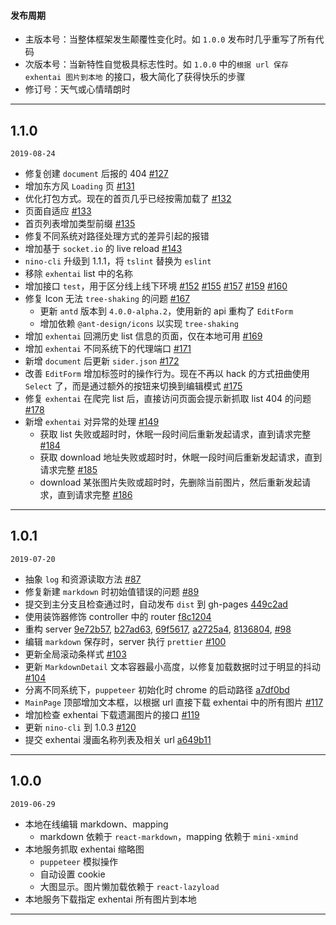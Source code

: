 #### 发布周期

- 主版本号：当整体框架发生颠覆性变化时。如 `1.0.0` 发布时几乎重写了所有代码
- 次版本号：当新特性自觉极具标志性时。如 `1.0.0` 中的`根据 url 保存 exhentai 图片到本地` 的接口，极大简化了获得快乐的步骤
- 修订号：天气或心情晴朗时

---

## 1.1.0

`2019-08-24`

- 修复创建 `document` 后报的 404 [#127](https://github.com/orzyyyy/memo/pull/127)
- 增加东方风 `Loading` 页 [#131](https://github.com/orzyyyy/memo/pull/131)
- 优化打包方式。现在的首页几乎已经按需加载了 [#132](https://github.com/orzyyyy/memo/pull/132)
- 页面自适应 [#133](https://github.com/orzyyyy/memo/pull/133)
- 首页列表增加类型前缀 [#135](https://github.com/orzyyyy/memo/pull/135)
- 修复不同系统对路径处理方式的差异引起的报错
- 增加基于 `socket.io` 的 live reload [#143](https://github.com/orzyyyy/memo/pull/143)
- `nino-cli` 升级到 1.1.1，将 `tslint` 替换为 `eslint`
- 移除 `exhentai` list 中的名称
- 增加接口 `test`，用于区分线上线下环境 [#152](https://github.com/orzyyyy/memo/pull/152) [#155](https://github.com/orzyyyy/memo/pull/155) [#157](https://github.com/orzyyyy/memo/pull/157) [#159](https://github.com/orzyyyy/memo/pull/159) [#160](https://github.com/orzyyyy/memo/pull/160)
- 修复 Icon 无法 `tree-shaking` 的问题 [#167](https://github.com/orzyyyy/memo/pull/167)
  - 更新 `antd` 版本到 `4.0.0-alpha.2`，使用新的 api 重构了 `EditForm`
  - 增加依赖 `@ant-design/icons` 以实现 `tree-shaking`
- 增加 `exhentai` 回溯历史 list 信息的页面，仅在本地可用 [#169](https://github.com/orzyyyy/memo/pull/169)
- 增加 `exhentai` 不同系统下的代理端口 [#171](https://github.com/orzyyyy/memo/pull/171)
- 新增 `document` 后更新 `sider.json` [#172](https://github.com/orzyyyy/memo/pull/172)
- 改善 `EditForm` 增加标签时的操作行为。现在不再以 hack 的方式扭曲使用 `Select` 了，而是通过额外的按钮来切换到编辑模式 [#175](https://github.com/orzyyyy/memo/pull/175)
- 修复 `exhentai` 在爬完 list 后，直接访问页面会提示新抓取 list 404 的问题 [#178](https://github.com/orzyyyy/memo/pull/178)
- 新增 `exhentai` 对异常的处理 [#149](https://github.com/orzyyyy/memo/issues/149)
  - 获取 list 失败或超时时，休眠一段时间后重新发起请求，直到请求完整 [#184](https://github.com/orzyyyy/memo/pull/184)
  - 获取 download 地址失败或超时时，休眠一段时间后重新发起请求，直到请求完整 [#185](https://github.com/orzyyyy/memo/pull/185)
  - download 某张图片失败或超时时，先删除当前图片，然后重新发起请求，直到请求完整 [#186](https://github.com/orzyyyy/memo/pull/186)

---

## 1.0.1

`2019-07-20`

- 抽象 `log` 和资源读取方法 [#87](https://github.com/orzyyyy/memo/pull/87)
- 修复新建 `markdown` 时初始值错误的问题 [#89](https://github.com/orzyyyy/memo/pull/89/files)
- 提交到主分支且检查通过时，自动发布 `dist` 到 gh-pages [449c2ad](https://github.com/orzyyyy/memo/commit/449c2ad1d5b96d470b5715c716968a52a92ef155)
- 使用装饰器修饰 controller 中的 router [f8c1204](https://github.com/orzyyyy/memo/commit/f8c1204ce0bf004f12055aba232ff61f0597ec28)
- 重构 server [9e72b57](https://github.com/orzyyyy/memo/commit/9e72b57ceaf1996d69d9067f9006fd4fa8f89292), [b27ad63](https://github.com/orzyyyy/memo/commit/b27ad63b7e9bfd65aa5d06292478d3002d6d43b3), [69f5617](https://github.com/orzyyyy/memo/commit/69f5617f99087994b9207f2360af5e846fd0b5b3), [a2725a4](https://github.com/orzyyyy/memo/commit/a2725a4ceeeda5be9b0adfad005d38d4ca24c121), [8136804](https://github.com/orzyyyy/memo/commit/81368046f43c598a705e1bd1811b1fc72d12d790), [#98](https://github.com/orzyyyy/memo/pull/98)
- 编辑 `markdown` 保存时，server 执行 `prettier` [#100](https://github.com/orzyyyy/memo/pull/100)
- 更新全局滚动条样式 [#103](https://github.com/orzyyyy/memo/pull/103)
- 更新 `MarkdownDetail` 文本容器最小高度，以修复加载数据时过于明显的抖动 [#104](https://github.com/orzyyyy/memo/pull/104)
- 分离不同系统下，`puppeteer` 初始化时 chrome 的启动路径 [a7df0bd](https://github.com/orzyyyy/memo/commit/a7df0bdcd00dd79442ab5a85e0ba9fb8e14760da)
- `MainPage` 顶部增加文本框，以根据 url 直接下载 exhentai 中的所有图片 [#117](https://github.com/orzyyyy/memo/pull/117)
- 增加检查 exhentai 下载遗漏图片的接口 [#119](https://github.com/orzyyyy/memo/pull/119)
- 更新 `nino-cli` 到 1.0.3 [#120](https://github.com/orzyyyy/memo/pull/120)
- 提交 exhentai 漫画名称列表及相关 url [a649b11](https://github.com/orzyyyy/memo/commit/a649b112c7f6275b5aab26707def28eec20e7d2b)

---

## 1.0.0

`2019-06-29`

- 本地在线编辑 markdown、mapping
  - markdown 依赖于 `react-markdown`，mapping 依赖于 `mini-xmind`
- 本地服务抓取 exhentai 缩略图
  - `puppeteer` 模拟操作
  - 自动设置 cookie
  - 大图显示。图片懒加载依赖于 `react-lazyload`
- 本地服务下载指定 exhentai 所有图片到本地

---
